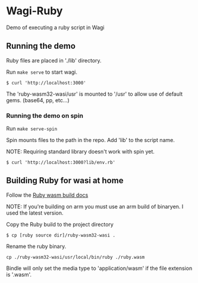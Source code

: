 # Wagi-Ruby

Demo of executing a ruby script in Wagi

## Running the demo

Ruby files are placed in './lib' directory.

Run `make serve` to start wagi.

```
$ curl 'http://localhost:3000'
```

The 'ruby-wasm32-wasi/usr' is mounted to '/usr' to allow use of default gems.
(base64, pp, etc...)

### Running the demo on spin

Run `make serve-spin`

Spin mounts files to the path in the repo. Add 'lib' to the script name.

NOTE: Requiring standard library doesn't work with spin yet.

```
$ curl 'http://localhost:3000?lib/env.rb'
```

## Building Ruby for wasi at home

Follow the [Ruby wasm build docs](https://github.com/ruby/ruby/tree/master/wasm)

NOTE: If you're building on arm you must use an arm build of binaryen.  I used
the latest version.

Copy the Ruby build to the project directory

```
$ cp [ruby source dir]/ruby-wasm32-wasi .
```

Rename the ruby binary.

```
cp ./ruby-wasm32-wasi/usr/local/bin/ruby ./ruby.wasm
```

Bindle will only set the media type to 'application/wasm' if the file extension
is '.wasm'.

